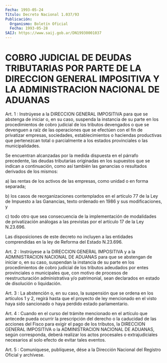 ```yaml
---
Fecha: 1993-05-24
Título: Decreto Nacional 1.037/93
Publicación:
  Organismo: Boletín Oficial
  Fecha: 1993-05-28
SAIJ: https://www.saij.gob.ar/DN19930001037
---
```

# COBRO JUDICIAL DE DEUDAS TRIBUTARIAS POR PARTE DE LA DIRECCION GENERAL IMPOSITIVA Y LA ADMINISTRACION NACIONAL DE ADUANAS

<a id="1"></a>
Art. 1 : Instrúyese a la DIRECCION GENERAL IMPOSITIVA para que se abstenga  de  iniciar o, en su caso, suspenda la instancia de su parte en los procedimientos  de  cobro  judicial  de  los  tributos devengados  o  que  se  devenguen a raíz de las operaciones que  se efectúen con el fin de privatizar empresas, sociedades, establecimientos o haciendas  productivas  que  pertenezcan total o parcialmente  a  los  estados  provinciales  o las municipalidades.

Se  encuentran alcanzadas por la medida dispuesta  en  el  párrafo precedente,  las deudas tributarias originadas en los supuestos que se  indican  a continuación,  como  así  también  las  ganancias  o resultados derivados de los mismos:

a) las rentas  de  los  activos  de las empresas, como unidad o en forma separada;

b) los casos de reorganizaciones contemplados  en  el  artículo 77 de  la  Ley de Impuesto a las Ganancias, texto ordenado en  1986  y sus modificaciones, y

c)  todo  otro  que  sea  consecuencia  de  la  implementación  de modalidades  de  privatización  análogas  a  las  previstas  por el artículo 17 de la Ley N.23.696.

Las  disposiciones  de  este  decreto  no incluyen a las entidades comprendidas en la ley de Reforma del Estado N.23.696.

<a id="2"></a>
Art.  2  : Instrúyese a la DIRECCION GENERAL IMPOSITIVA y a la ADMINISTRACION  NACIONAL  DE  ADUANAS  para  que  se  abstengan  de iniciar  o,  en  su caso, suspendan la instancia de su parte en los procedimientos de  cobro  judicial  de  los  tributos adeudados por entes  provinciales o municipales que, con motivo  de  procesos  de reestructuración  administrativa  y/o  patrimonial, sean declarados en estado de disolución o liquidación.

<a id="3"></a>
Art.  3  :  La  abstención o, en su caso, la suspensión que se ordena en los artículos  1 y 2, regirá hasta que el proyecto de ley mencionado en el visto haya  sido  sancionado o haya perdido estado parlamentario.

<a id="4"></a>
Art.  4  :  Cuando  en  el  curso del trámite mencionado en el artículo que antecede pueda ocurrir  la  prescripción del derecho o la caducidad de las acciones del Fisco para  exigir  el pago de los tributos,  la  DIRECCION  GENERAL  IMPOSITIVA  o  la ADMINISTRACION NACIONAL DE ADUANAS, según corresponda, deberá realizar  los  actos procesales  o  extrajudiciales  necesarios al solo efecto de evitar tales eventos.

<a id="5"></a>
Art. 5 : Comuníquese, publíquese, dése a la Dirección Nacional del Registro Oficial y archívese.